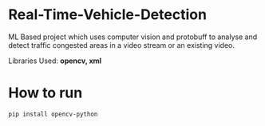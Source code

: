 # Real-Time-Vehicle-Detection
ML Based project which uses computer vision and protobuff to analyse and detect traffic congested areas in a video stream or an existing video.



Libraries Used: **opencv, xml**

# How to run
``` pip install opencv-python ```
